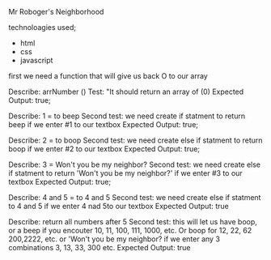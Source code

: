 Mr Roboger's Neighborhood

technoloagies used;
* html
* css
* javascript

first we need a function that will give us back O to our array 

Describe: arrNumber ()
Test: "It should return an array of (0) 
Expected Output: true;

Describe: 1 = to beep
Second test: we need create if statment to return beep if we enter #1 to our textbox
Expected Output: true;

Describe:  2 = to boop
Second test: we need create else if statment to return boop if we enter #2 to our textbox
Expected Output: true;

Describe: 3 = Won't you be my neighbor?
Second test: we need create else if statment to return 'Won't you be my neighbor?' if we enter #3 to our textbox
Expected Output: true;

Describe: 4 and 5 = to 4 and 5
Second test: we need create else if statment to 4 and 5 if we enter 4 nad 5to our textbox
Expected Output: true

Describe: return all numbers after 5
Second test: this will let us have boop, or a beep if you encouter 10, 11, 100, 111, 1000, etc. Or boop for 12, 22, 62 200,2222, etc. or 'Won't you be my neighbor? if we enter any 3 combinations 3, 13, 33, 300 etc.
Expected Output: true
